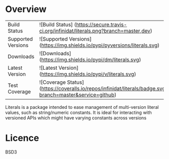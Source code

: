 Overview
========

|                       |                                                                                    |
|-----------------------|------------------------------------------------------------------------------------|
| Build Status          | ![Build Status] (https://secure.travis-ci.org/infinidat/literals.png?branch=master,dev) |
| Supported Versions    | ![Supported Versions] (https://img.shields.io/pypi/pyversions/literals.svg)    |
| Downloads             | ![Downloads] (https://img.shields.io/pypi/dm/literals.svg)                       |
| Latest Version        | ![Latest Version] (https://img.shields.io/pypi/v/literals.svg)                  |
| Test Coverage         | ![Coverage Status] (https://coveralls.io/repos/infinidat/literals/badge.svg?branch=master&service=github)   |

Literals is a package intended to ease management of multi-version literal values, such as string/numeric constants. It is ideal for interacting with versioned APIs which might have varying constants across versions

Licence
=======

BSD3

